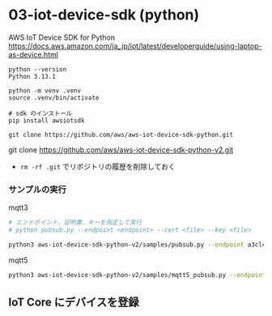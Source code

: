 # 03-iot-device-sdk (python)

AWS IoT Device SDK for Python
https://docs.aws.amazon.com/ja_jp/iot/latest/developerguide/using-laptop-as-device.html

```
python --version
Python 3.13.1

python -m venv .venv
source .venv/bin/activate

# sdk のインストール
pip install awsiotsdk
```

```
git clone https://github.com/aws/aws-iot-device-sdk-python.git
```

git clone https://github.com/aws/aws-iot-device-sdk-python-v2.git

- `rm -rf .git` でリポジトリの履歴を削除しておく

### サンプルの実行

mqtt3

```sh
# エンドポイント、証明書、キーを指定して実行
# python pubsub.py --endpoint <endpoint> --cert <file> --key <file>

python3 aws-iot-device-sdk-python-v2/samples/pubsub.py --endpoint a3clczm6ayv88a-ats.iot.ap-northeast-1.amazonaws.com --ca_file AmazonRootCA1.pem --cert my-thing03.cert.pem --key my-thing03.private.key --client_id my-device3 --topic iot/topic/2222 --count 5
```

mqtt5

```sh
python3 aws-iot-device-sdk-python-v2/samples/mqtt5_pubsub.py --endpoint a3clczm6ayv88a-ats.iot.ap-northeast-1.amazonaws.com --ca_file AmazonRootCA1.pem --cert my-thing03.cert.pem --key my-thing03.private.key --client_id my-device3 --topic iot/topic/2222 --count 5
```

## IoT Core にデバイスを登録
